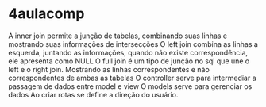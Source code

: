 # 4aulacomp
A inner join permite a junção de tabelas, combinando suas linhas e mostrando suas informações de intersecções
O left join combina as linhas a esquerda, juntando as informações, quando não existe correspondência, ele apresenta como NULL
O full join é um tipo de junção no sql que une o left e o right join. Mostrando as linhas correspondentes e não correspondentes de ambas as tabelas
O controller serve para intermediar a passagem de dados entre model e view
O models serve para gerenciar os dados
Ao criar rotas se define a direção do usuário.
